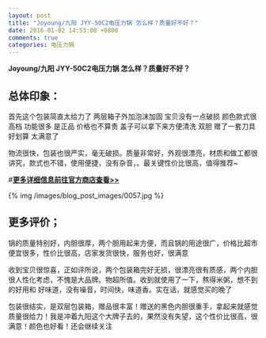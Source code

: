 ```yaml
---
layout: post
title: "Joyoung/九阳 JYY-50C2电压力锅 怎么样？质量好不好？"
date: 2016-01-02 14:53:08 +0800
comments: true
categories: 电压力锅
---
```


**Joyoung/九阳 JYY-50C2电压力锅 怎么样？质量好不好？**

## 总体印象：

首先这个包装简直太给力了 两层箱子外加泡沫加固 宝贝没有一点破损 颜色款式很高档 功能很多 是正品 价格也不算贵 盖子可以拿下来方便清洗 双胆 赠了一套刀具 好划算 太满意了

物流很快，包装也很严实，毫无破损。质量非常好，外观很漂亮，材质和做工都很讲究，款式也不错，使用便捷，没有杂音，。最关键性价比很高，值得推荐~

#[**更多详细信息前往官方商店查看>>**](http://redirect.simba.taobao.com/rd?w=unionnojs&f=http%3A%2F%2Fai.taobao.com%2Fauction%2Fedetail.htm%3Fe%3Dq83y4QQV7de6k0Or%252B%252BH4tM2J1a84PB2vvDQl%252FsD9dZuLltG5xFicOdXrTUTgh9sMDPIwxrc30rgx5xFFx04TddwPqZtsoXfgqLKJiCwc7I6msqdEeVczj3nayBoLCgTwXiecsi3INrfZE7jGy29i6w%253D%253D%26ptype%3D100010%26from%3Dbasic&k=5ccfdb950740ca16&c=un&b=alimm_0&p=mm_109581374_12296429_46532450)

<!--More-->

{% img /images/blog_post_images/0057.jpg %}

## 更多评价；

锅的质量特别好，内胆很厚，两个胆用起来方便，而且锅的用途很广，价格比超市便宜很多，性价比很高，店家发货很快，服务也好，很满意

收到宝贝很惊喜，正如评所说，两个包装箱完好无损，很漂亮很有质感，两个内胆很人性化考虑，不愧是大品牌。物超所值。收到就使用了一下，熬得米粥，想不到的好用和 好味道，没有噪音，时间快，味道香。实在话，就感觉买的晚了

包装很结实，是双层包装箱，赠品很丰富！赠送的黑色内胆很重手，拿起来就感觉质量很给力！我是冲着九阳这个大牌子去的，果然没有失望，这个性价比很高，很满意！颜色也好看！还会继续关注